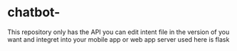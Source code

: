 # chatbot-
This repository only has the API you can edit intent  file in the version of you want and integret into your mobile app or web app
server used here is flask
